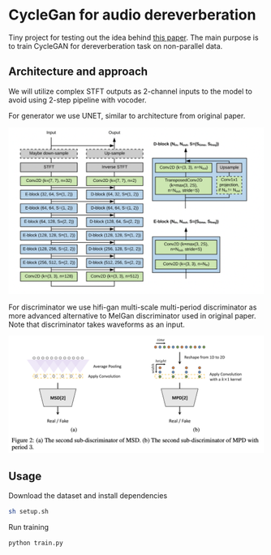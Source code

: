 # CycleGan for audio dereverberation

Tiny project for testing out the idea behind [this paper](https://arxiv.org/pdf/2203.15652v1.pdf). The main purpose is to train CycleGAN for dereverberation task on non-parallel data. 



## Architecture and approach

We will utilize complex STFT outputs as 2-channel inputs to the model to avoid using 2-step pipeline with vocoder.

For generator we use UNET, similar to architecture from original paper.

![image](assets/generator.png)

For discriminator we use hifi-gan multi-scale multi-period discriminator as more advanced alternative to MelGan discriminator used in original paper. Note that discriminator takes waveforms as an input.

![image](assets/hifi-disc.png)


## Usage

Download the dataset and install dependencies

```bash
sh setup.sh
```


Run training

```bash
python train.py
```

<!-- There are also several ideas from VC1 and VC2 to test out.

## References

[Learning to Denoise Historical Music](https://arxiv.org/pdf/2008.02027.pdf)

[CycleGAN-Based Unpaired Speech Dereverberation](https://arxiv.org/pdf/2203.15652v1.pdf)

[CycleGan-VC](https://arxiv.org/abs/1711.11293)

[CyclGan-VC2](https://arxiv.org/pdf/1904.04631.pdf)

[CyclGan-VC-MASK](https://arxiv.org/pdf/2102.12841.pdf) -->


 